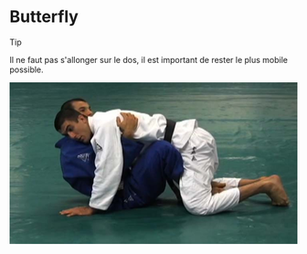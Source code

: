 # Butterfly

> [!TIP]
> Il ne faut pas s'allonger sur le dos, il est important de rester le plus mobile possible.

![](assets/butterfly.png)
